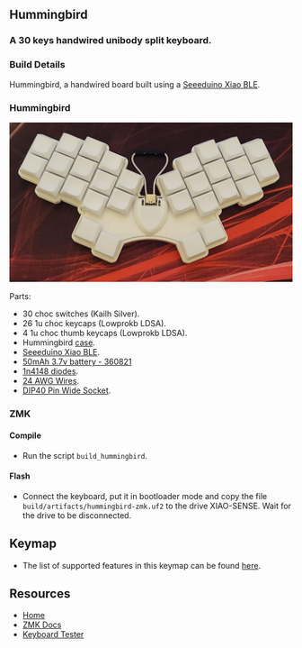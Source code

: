 ## Hummingbird
### A 30 keys handwired unibody split keyboard.

### Build Details

Hummingbird, a handwired board built using a [Seeeduino Xiao BLE](https://wiki.seeedstudio.com/XIAO_BLE).

### Hummingbird
![img](../../../../../../../../img/hummingbird.jpeg)

Parts:
- 30 choc switches (Kailh Silver).
- 26 1u choc keycaps (Lowprokb LDSA).
- 4 1u choc thumb keycaps (Lowprokb LDSA).
- Hummingbird [case](https://github.com/PJE66/hummingbird).
- [Seeeduino Xiao BLE](https://wiki.seeedstudio.com/XIAO_BLE).
- [50mAh 3.7v battery - 360821](https://a.aliexpress.com/_mNW9t6a)
- [1n4148 diodes](https://pt.aliexpress.com/item/1005003540554760.html).
- [24 AWG Wires](https://pt.aliexpress.com/item/32904950428.html).
- [DIP40 Pin Wide Socket](https://a.aliexpress.com/_msloS7e).

### ZMK

#### Compile

- Run the script `build_hummingbird`.

#### Flash

- Connect the keyboard, put it in bootloader mode and copy the file `build/artifacts/hummingbird-zmk.uf2` to the drive XIAO-SENSE. Wait for the drive to be disconnected.

## Keymap

- The list of supported features in this keymap can be found [here](../../../../../readme.md).

## Resources

- [Home](https://github.com/rafaelromao/keyboards)
- [ZMK Docs](https://zmk.dev/docs)
- [Keyboard Tester](https://config.qmk.fm/#/test)
